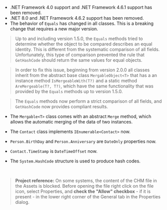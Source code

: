 - .NET Framework 4.0 support and .NET Framework 4.6.1 support has been removed.
- .NET 8.0 and .NET Framework 4.6.2 support has been removed.
- The behavior of `Equals` has changed in all classes. This is a breaking change that requires a new major version.

>Up to and including version 1.5.0, the `Equals` methods tried to determine whether the object to be compared describes
 an equal identity. This is different from the systematic comparison of all fields. Unfortunately, this type of 
comparison prevented the rule that `GetHashCode` should return the same values for equal objects.

>In order to fix this issue, beginning from version 2.0.0 all classes inherit from the abstract base class `MergableObject<T>`
that has a an instance method `IsMergeableWith(T?)` and a static method `AreMergeable(T?, T?)`, which have the same 
functionality that was provided by the `Equals` methods up to version 1.5.0.

>The `Equals` methods now perform a strict comparison of all fields, and `GetHashCode` now provides compliant results.

- The `Mergable<T>` class comes with an abstract `Merge` method, which allows the automatic merging of the data of two 
instances.

- The `Contact` class implements `IEnumerable<Contact>` now.
- `Person.BirthDay` and `Person.Anniversary` are `DateOnly` properties now.
- `Contact.TimeStamp` is `DateTimeOffset` now.
- The `System.HashCode` structure is used to produce hash codes.

&nbsp;
>**Project reference:** On some systems, the content of the CHM file in the Assets is blocked. Before opening the file right click on the file icon, select Properties, and **check the "Allow" checkbox** - if it is present - in the lower right corner of the General tab in the Properties dialog.
